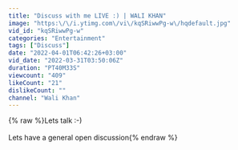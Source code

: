 ```yaml
---
title: "Discuss with me LIVE :) | WALI KHAN"
image: "https:\/\/i.ytimg.com\/vi\/kqSRiwwPg-w\/hqdefault.jpg"
vid_id: "kqSRiwwPg-w"
categories: "Entertainment"
tags: ["Discuss"]
date: "2022-04-01T06:42:26+03:00"
vid_date: "2022-03-31T03:50:06Z"
duration: "PT40M33S"
viewcount: "409"
likeCount: "21"
dislikeCount: ""
channel: "Wali Khan"
---
```

{% raw %}Lets talk :-)<br /><br />Lets have a general open discussion{% endraw %}
